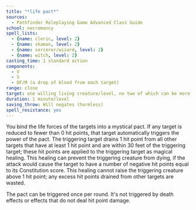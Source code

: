 ```yaml
---
title: "*life pact*"
sources:
  - Pathfinder Roleplaying Game Advanced Class Guide
school: necromancy
spell_lists:
  - {name: cleric, level: 2}
  - {name: shaman, level: 2}
  - {name: sorcerer/wizard, level: 2}
  - {name: witch, level: 2}
casting_time: 1 standard action
components:
  - V
  - S
  - DF/M (a drop of blood from each target)
range: close
target: one willing living creature/level, no two of which can be more than 30 ft. apart
duration: 1 minute/level
saving_throw: Will negates (harmless)
spell_resistance: yes
---
```


You bind the life forces of the targets into a mystical pact. If any target is reduced to fewer than 0 hit points, that target automatically triggers the power of the pact. The triggering target drains 1 hit point from all other targets that have at least 1 hit point and are within 30 feet of the triggering target; these hit points are applied to the triggering target as magical healing. This healing can prevent the triggering creature from dying, if the attack would cause the target to have a number of negative hit points equal to its Constitution score. This healing cannot raise the triggering creature above 1 hit point; any excess hit points drained from other targets are wasted.

The pact can be triggered once per round. It's not triggered by death effects or effects that do not deal hit point damage.

